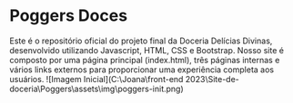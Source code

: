 # Poggers Doces
Este é o repositório oficial do projeto final da Doceria Delícias Divinas, desenvolvido utilizando Javascript, HTML, CSS e Bootstrap. Nosso site é composto por uma página principal (index.html), três páginas internas e vários links externos para proporcionar uma experiência completa aos usuários.
![Imagem Inicial](C:\Joana\front-end 2023\Site-de-doceria\Poggers\assets\img\poggers-init.png)
